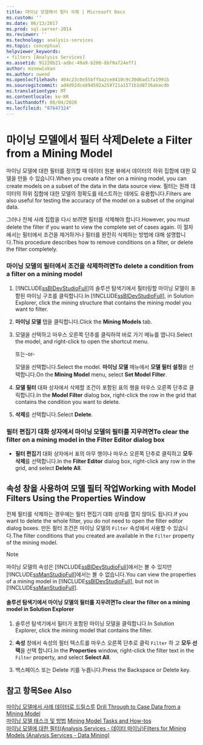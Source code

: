 ```yaml
---
title: 마이닝 모델에서 필터 삭제 | Microsoft Docs
ms.custom: ''
ms.date: 06/13/2017
ms.prod: sql-server-2014
ms.reviewer: ''
ms.technology: analysis-services
ms.topic: conceptual
helpviewer_keywords:
- filters [Analysis Services]
ms.assetid: 91220b21-adbc-49a9-b200-8bf0a724eff1
author: minewiskan
ms.author: owend
ms.openlocfilehash: 404c23c0e55bffba2ce8410c9c30d6ad1fa1991b
ms.sourcegitcommit: ad4d92dce894592a259721a1571b1d8736abacdb
ms.translationtype: MT
ms.contentlocale: ko-KR
ms.lasthandoff: 08/04/2020
ms.locfileid: "87647324"
---
```

# <a name="delete-a-filter-from-a-mining-model"></a><span data-ttu-id="5b3f9-102">마이닝 모델에서 필터 삭제</span><span class="sxs-lookup"><span data-stu-id="5b3f9-102">Delete a Filter from a Mining Model</span></span>
  <span data-ttu-id="5b3f9-103">마이닝 모델에 대한 필터를 정의할 때 데이터 원본 뷰에서 데이터의 하위 집합에 대한 모델을 만들 수 있습니다.</span><span class="sxs-lookup"><span data-stu-id="5b3f9-103">When you create a filter on a mining model, you can create models on a subset of the data in the data source view.</span></span> <span data-ttu-id="5b3f9-104">필터는 원래 데이터의 하위 집합에 대한 모델의 정확도를 테스트하는 데에도 유용합니다.</span><span class="sxs-lookup"><span data-stu-id="5b3f9-104">Filters are also useful for testing the accuracy of the model on a subset of the original data.</span></span>  
  
 <span data-ttu-id="5b3f9-105">그러나 전체 사례 집합을 다시 보려면 필터를 삭제해야 합니다.</span><span class="sxs-lookup"><span data-stu-id="5b3f9-105">However, you must delete the filter if you want to view the complete set of cases again.</span></span> <span data-ttu-id="5b3f9-106">이 절차에서는 필터에서 조건을 제거하거나 필터를 완전히 삭제하는 방법에 대해 설명합니다.</span><span class="sxs-lookup"><span data-stu-id="5b3f9-106">This procedure describes how to remove conditions on a filter, or delete the filter completely.</span></span>  
  
### <a name="to-delete-a-condition-from-a-filter-on-a-mining-model"></a><span data-ttu-id="5b3f9-107">마이닝 모델의 필터에서 조건을 삭제하려면</span><span class="sxs-lookup"><span data-stu-id="5b3f9-107">To delete a condition from a filter on a mining model</span></span>  
  
1.  <span data-ttu-id="5b3f9-108">[!INCLUDE[ssBIDevStudioFull](../../includes/ssbidevstudiofull-md.md)]의 솔루션 탐색기에서 필터링할 마이닝 모델이 포함된 마이닝 구조를 클릭합니다.</span><span class="sxs-lookup"><span data-stu-id="5b3f9-108">In [!INCLUDE[ssBIDevStudioFull](../../includes/ssbidevstudiofull-md.md)], in Solution Explorer, click the mining structure that contains the mining model you want to filter.</span></span>  
  
2.  <span data-ttu-id="5b3f9-109">**마이닝 모델** 탭을 클릭합니다.</span><span class="sxs-lookup"><span data-stu-id="5b3f9-109">Click the **Mining Models** tab.</span></span>  
  
3.  <span data-ttu-id="5b3f9-110">모델을 선택하고 마우스 오른쪽 단추를 클릭하여 바로 가기 메뉴를 엽니다.</span><span class="sxs-lookup"><span data-stu-id="5b3f9-110">Select the model, and right-click to open the shortcut menu.</span></span>  
  
     <span data-ttu-id="5b3f9-111">또는</span><span class="sxs-lookup"><span data-stu-id="5b3f9-111">-or-</span></span>  
  
     <span data-ttu-id="5b3f9-112">모델을 선택합니다.</span><span class="sxs-lookup"><span data-stu-id="5b3f9-112">Select the model.</span></span> <span data-ttu-id="5b3f9-113">**마이닝 모델** 메뉴에서 **모델 필터 설정**을 선택합니다.</span><span class="sxs-lookup"><span data-stu-id="5b3f9-113">On the **Mining Model** menu, select **Set Model Filter**.</span></span>  
  
4.  <span data-ttu-id="5b3f9-114">**모델 필터** 대화 상자에서 삭제할 조건이 포함된 표의 행을 마우스 오른쪽 단추로 클릭합니다.</span><span class="sxs-lookup"><span data-stu-id="5b3f9-114">In the **Model Filter** dialog box, right-click the row in the grid that contains the condition you want to delete.</span></span>  
  
5.  <span data-ttu-id="5b3f9-115">**삭제**를 선택합니다.</span><span class="sxs-lookup"><span data-stu-id="5b3f9-115">Select **Delete**.</span></span>  
  
### <a name="to-clear-the-filter-on-a-mining-model-in-the-filter-editor-dialog-box"></a><span data-ttu-id="5b3f9-116">필터 편집기 대화 상자에서 마이닝 모델의 필터를 지우려면</span><span class="sxs-lookup"><span data-stu-id="5b3f9-116">To clear the filter on a mining model in the Filter Editor dialog box</span></span>  
  
-   <span data-ttu-id="5b3f9-117">**필터 편집기** 대화 상자에서 표의 아무 행이나 마우스 오른쪽 단추로 클릭하고 **모두 삭제**를 선택합니다.</span><span class="sxs-lookup"><span data-stu-id="5b3f9-117">In the **Filter Editor** dialog box, right-click any row in the grid, and select **Delete All**.</span></span>  
  
## <a name="working-with-model-filters-using-the-properties-window"></a><span data-ttu-id="5b3f9-118">속성 창을 사용하여 모델 필터 작업</span><span class="sxs-lookup"><span data-stu-id="5b3f9-118">Working with Model Filters Using the Properties Window</span></span>  
 <span data-ttu-id="5b3f9-119">전체 필터를 삭제하는 경우에는 필터 편집기 대화 상자를 열지 않아도 됩니다.</span><span class="sxs-lookup"><span data-stu-id="5b3f9-119">If you want to delete the whole filter, you do not need to open the filter editor dialog boxes.</span></span> <span data-ttu-id="5b3f9-120">만든 필터 조건은 마이닝 모델의 `Filter` 속성에서 사용할 수 있습니다.</span><span class="sxs-lookup"><span data-stu-id="5b3f9-120">The filter conditions that you created are available in the `Filter` property of the mining model.</span></span>  
  
> [!NOTE]  
>  <span data-ttu-id="5b3f9-121">마이닝 모델의 속성은 [!INCLUDE[ssBIDevStudioFull](../../includes/ssbidevstudiofull-md.md)]에서는 볼 수 있지만 [!INCLUDE[ssManStudioFull](../../includes/ssmanstudiofull-md.md)]에서는 볼 수 없습니다.</span><span class="sxs-lookup"><span data-stu-id="5b3f9-121">You can view the properties of a mining model in [!INCLUDE[ssBIDevStudioFull](../../includes/ssbidevstudiofull-md.md)], but not in [!INCLUDE[ssManStudioFull](../../includes/ssmanstudiofull-md.md)].</span></span>  
  
#### <a name="to-clear-the-filter-on-a-mining-model-in-solution-explorer"></a><span data-ttu-id="5b3f9-122">솔루션 탐색기에서 마이닝 모델의 필터를 지우려면</span><span class="sxs-lookup"><span data-stu-id="5b3f9-122">To clear the filter on a mining model in Solution Explorer</span></span>  
  
1.  <span data-ttu-id="5b3f9-123">솔루션 탐색기에서 필터가 포함된 마이닝 모델을 클릭합니다.</span><span class="sxs-lookup"><span data-stu-id="5b3f9-123">In Solution Explorer, click the mining model that contains the filter.</span></span>  
  
2.  <span data-ttu-id="5b3f9-124">**속성** 창에서 속성의 필터 텍스트를 마우스 오른쪽 단추로 클릭 `Filter` 하 고 **모두 선택**을 선택 합니다.</span><span class="sxs-lookup"><span data-stu-id="5b3f9-124">In the **Properties** window, right-click the filter text in the `Filter` property, and select **Select All**.</span></span>  
  
3.  <span data-ttu-id="5b3f9-125">백스페이스 또는 Delete 키를 누릅니다.</span><span class="sxs-lookup"><span data-stu-id="5b3f9-125">Press the Backspace or Delete key.</span></span>  
  
## <a name="see-also"></a><span data-ttu-id="5b3f9-126">참고 항목</span><span class="sxs-lookup"><span data-stu-id="5b3f9-126">See Also</span></span>  
 <span data-ttu-id="5b3f9-127">[마이닝 모델에서 사례 데이터로 드릴스루](drill-through-to-case-data-from-a-mining-model.md) </span><span class="sxs-lookup"><span data-stu-id="5b3f9-127">[Drill Through to Case Data from a Mining Model](drill-through-to-case-data-from-a-mining-model.md) </span></span>  
 <span data-ttu-id="5b3f9-128">[마이닝 모델 태스크 및 방법](mining-model-tasks-and-how-tos.md) </span><span class="sxs-lookup"><span data-stu-id="5b3f9-128">[Mining Model Tasks and How-tos](mining-model-tasks-and-how-tos.md) </span></span>  
 [<span data-ttu-id="5b3f9-129">마이닝 모델에 대한 필터&#40;Analysis Services - 데이터 마이닝&#41;</span><span class="sxs-lookup"><span data-stu-id="5b3f9-129">Filters for Mining Models &#40;Analysis Services - Data Mining&#41;</span></span>](mining-models-analysis-services-data-mining.md)  
  
  
